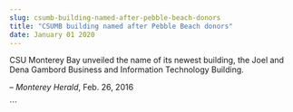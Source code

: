 ```yaml
---
slug: csumb-building-named-after-pebble-beach-donors
title: "CSUMB building named after Pebble Beach donors"
date: January 01 2020
---
```


 
<p>
  CSU Monterey Bay unveiled the name of its newest building, the Joel and Dena
  Gambord Business and Information Technology Building.
</p>
<p>– <em>Monterey Herald</em>, Feb. 26, 2016</p>
```
